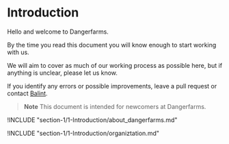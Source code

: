 # Introduction
Hello and welcome to Dangerfarms.

By the time you read this document you will know enough to start working with us.

We will aim to cover as much of our working process as possible here, but if anything is unclear, please let us know.

If you identify any errors or possible improvements, leave a pull request or contact [Balint](mailto:balint@dangerfarms.com).

> **Note** This document is intended for newcomers at Dangerfarms.

!INCLUDE "section-1/1-Introduction/about_dangerfarms.md"

!INCLUDE "section-1/1-Introduction/organiztation.md"